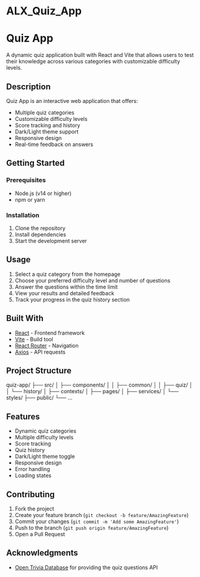# ALX_Quiz_App

# Quiz App

A dynamic quiz application built with React and Vite that allows users to test their knowledge across various categories with customizable difficulty levels.

## Description

Quiz App is an interactive web application that offers:

- Multiple quiz categories
- Customizable difficulty levels
- Score tracking and history
- Dark/Light theme support
- Responsive design
- Real-time feedback on answers

## Getting Started

### Prerequisites

- Node.js (v14 or higher)
- npm or yarn

### Installation

1. Clone the repository
2. Install dependencies
3. Start the development server

## Usage

1. Select a quiz category from the homepage
2. Choose your preferred difficulty level and number of questions
3. Answer the questions within the time limit
4. View your results and detailed feedback
5. Track your progress in the quiz history section

## Built With

- [React](https://reactjs.org/) - Frontend framework
- [Vite](https://vitejs.dev/) - Build tool
- [React Router](https://reactrouter.com/) - Navigation
- [Axios](https://axios-http.com/) - API requests

## Project Structure

quiz-app/
├── src/
│ ├── components/
│ │ ├── common/
│ │ ├── quiz/
│ │ └── history/
│ ├── contexts/
│ ├── pages/
│ ├── services/
│ └── styles/
├── public/
└── ...

## Features

- Dynamic quiz categories
- Multiple difficulty levels
- Score tracking
- Quiz history
- Dark/Light theme toggle
- Responsive design
- Error handling
- Loading states

## Contributing

1. Fork the project
2. Create your feature branch (`git checkout -b feature/AmazingFeature`)
3. Commit your changes (`git commit -m 'Add some AmazingFeature'`)
4. Push to the branch (`git push origin feature/AmazingFeature`)
5. Open a Pull Request

## Acknowledgments

- [Open Trivia Database](https://opentdb.com/) for providing the quiz questions API
